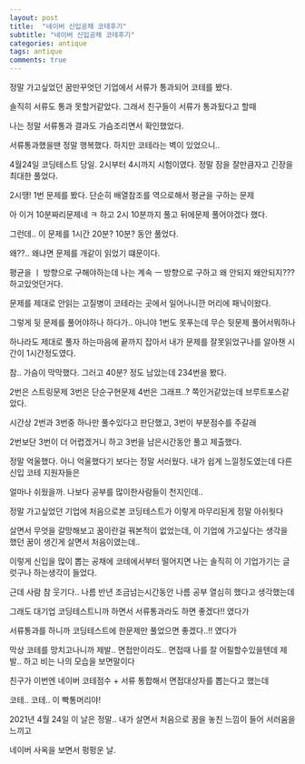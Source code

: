 ```yaml
---
layout: post
title:  "네이버 신입공채 코테후기"
subtitle: "네이버 신입공채 코테후기"
categories: antique
tags: antique
comments: true
---
```


정말 가고싶었던 꿈만꾸엇던 기업에서 서류가 통과되어 코테를 봤다.

솔직히 서류도 통과 못할거같았다. 그래서 친구들이 서류가 통과됬다고 할때

나는 정말 서류통과 결과도 가슴조리면서 확인했었다.

서류통과했을땐 정말 행복했다. 하지만 코테라는 벽이 있었으니..

4월24일 코딩테스트 당일. 2시부터 4시까지 시험이였다. 정말 잠을 잘만큼자고 긴장을 최대한 풀었다.

2시땡! 1번 문제를 봤다. 단순히 배열참조를 역으로해서 평균을 구하는 문제

아 이거 10분짜리문제네 ㅋ 하고 2시 10분까지 풀고 뒤에문제 풀어야겠다 했다.

그런데.. 이 문제를 1시간 20분? 10분? 동안 풀었다.

왜??.. 왜냐면 문제를 개같이 읽었기 떄문이다.

평균을 ㅣ 방향으로 구해야하는데 나는 계속 ㅡ 방향으로 구하고 왜 안되지 왜안되지??? 하고있엇던거다.

문제를 제대로 안읽는 고질병이 코테라는 곳에서 일어나니깐 머리에 패닉이왔다.

그렇게 뒷 문제를 풀어야하나 하다가.. 아니야 1번도 못푸는데 무슨 뒷문제 풀어서뭐하나

하나라도 제대로 풀자 하는마음에 끝까지 잡아서 내가 문제를 잘못읽었구나를 알아챈 시간이 1시간정도였다.

참.. 가슴이 막막했다. 그러고 40분? 정도 남았는데 234번을 봤다.

2번은 스트링문제 3번은 단순구현문제 4번은 그래프..? 쪽인거같았는데 브루트포스같았다.

시간상 2번과 3번중 하나만 풀수있다고 판단했고, 3번이 부분점수를 주갈래

2번보단 3번이 더 어렵겠거니 하고 3번을 남은시간동안 풀고 제출했다.

정말 억울했다. 아니 억울했다기 보다는 정말 서러웠다. 내가 쉽게 느낄정도였는데 다른 신입 코테 지원자들은

얼마나 쉬웠을까. 나보다 공부를 많이한사람들이 천지인데..

정말 가고싶었던 기업에 처음으로본 코딩테스트가 이렇게 마무리된게 정말 아쉬웟다

살면서 무엇을 갈망해보고 꿈이란걸 꿔본적이 없었는데, 이 기업에 가고싶다는 생각을 했던 꿈이 생긴게 살면서 처음이였는데..

이렇게 신입을 많이 뽑는 공채에 코테에서부터 떨어지면 나는 솔직히 이 기업가기는 글럿구나 하는생각이 들었다.

근데 사람 참 웃기다.. 나름 반년 조금넘는시간동안 나름 공부 열심히 했다고 생각했는데

그래도 대기업 코딩테스트니까 하면서 서류통과라도 하면 좋겠다!! 였다가

서류통과를 하니까 코딩테스트에 한문제만 풀었으면 좋겠다..!! 였다가

막상 코테를 망치고나니까 제발.. 면접만이라도.. 면접때 나를 잘 어필할수있을텐데 제발.. 하고 비는 나의 모습을 보면말이다

친구가 이번엔 네이버 코테점수 + 서류 통합해서 면접대상자를 뽑는다고 했는데

코테.. 코테.. 이 빡통머리야!

2021년 4월 24일 이 날은 정말.. 내가 살면서 처음으로 꿈을 놓친 느낌이 들어 서러움을 느끼고

네이버 사옥을 보면서 펑펑운 날. 